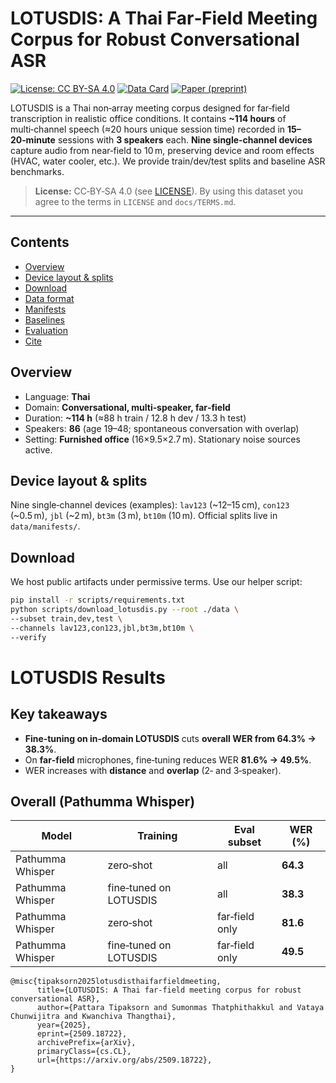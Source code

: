 
# LOTUSDIS: A Thai Far‑Field Meeting Corpus for Robust Conversational ASR


[![License: CC BY-SA 4.0](https://img.shields.io/badge/License-CC%20BY--SA%204.0-lightgrey.svg)](LICENSE)
[![Data Card](https://img.shields.io/badge/Dataset-Card-blue)](docs/DATASET_CARD.md)
[![Paper (preprint)](https://img.shields.io/badge/Paper-preprint-informational)](https://arxiv.org/abs/2509.18722)


LOTUSDIS is a Thai non‑array meeting corpus designed for far‑field transcription in realistic office conditions. It contains **~114 hours** of multi‑channel speech (≈20 hours unique session time) recorded in **15–20‑minute** sessions with **3 speakers** each. **Nine single‑channel devices** capture audio from near‑field to 10 m, preserving device and room effects (HVAC, water cooler, etc.). We provide train/dev/test splits and baseline ASR benchmarks.

> **License:** CC‑BY‑SA 4.0 (see [LICENSE](LICENSE)). By using this dataset you agree to the terms in `LICENSE` and `docs/TERMS.md`.


---


## Contents
- [Overview](#overview)
- [Device layout & splits](#device-layout--splits)
- [Download](#download)
- [Data format](#data-format)
- [Manifests](#manifests)
- [Baselines](#baselines)
- [Evaluation](#evaluation)
- [Cite](#cite)

  
## Overview
- Language: **Thai**
- Domain: **Conversational, multi‑speaker, far‑field**
- Duration: **~114 h** (≈88 h train / 12.8 h dev / 13.3 h test)
- Speakers: **86** (age 19–48; spontaneous conversation with overlap)
- Setting: **Furnished office** (16×9.5×2.7 m). Stationary noise sources active.


## Device layout & splits
Nine single‑channel devices (examples): `lav123` (~12–15 cm), `con123` (~0.5 m), `jbl` (~2 m), `bt3m` (3 m), `bt10m` (10 m).
Official splits live in `data/manifests/`.

## Download
We host public artifacts under permissive terms. Use our helper script:


```bash
pip install -r scripts/requirements.txt
python scripts/download_lotusdis.py --root ./data \
--subset train,dev,test \
--channels lav123,con123,jbl,bt3m,bt10m \ 
--verify
```

# LOTUSDIS Results

## Key takeaways
- **Fine‑tuning on in‑domain LOTUSDIS** cuts **overall WER from 64.3% → 38.3%**.
- On **far‑field** microphones, fine‑tuning reduces WER **81.6% → 49.5%**.
- WER increases with **distance** and **overlap** (2‑ and 3‑speaker).

## Overall (Pathumma Whisper)
| Model | Training | Eval subset | WER (%) |
|------|----------|-------------|---------|
| Pathumma Whisper | zero‑shot | all | **64.3** |
| Pathumma Whisper | fine‑tuned on LOTUSDIS | all | **38.3** |
| Pathumma Whisper | zero‑shot | far‑field only | **81.6** |
| Pathumma Whisper | fine‑tuned on LOTUSDIS | far‑field only | **49.5**

```
@misc{tipaksorn2025lotusdisthaifarfieldmeeting,
      title={LOTUSDIS: A Thai far-field meeting corpus for robust conversational ASR}, 
      author={Pattara Tipaksorn and Sumonmas Thatphithakkul and Vataya Chunwijitra and Kwanchiva Thangthai},
      year={2025},
      eprint={2509.18722},
      archivePrefix={arXiv},
      primaryClass={cs.CL},
      url={https://arxiv.org/abs/2509.18722}, 
}
```
